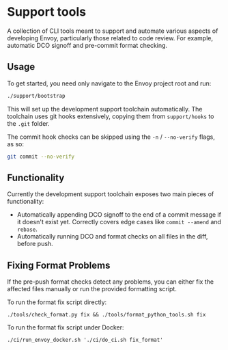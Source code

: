 # Support tools

A collection of CLI tools meant to support and automate various aspects of
developing Envoy, particularly those related to code review. For example,
automatic DCO signoff and pre-commit format checking.

## Usage

To get started, you need only navigate to the Envoy project root and run:

```bash
./support/bootstrap
```

This will set up the development support toolchain automatically. The toolchain
uses git hooks extensively, copying them from `support/hooks` to the `.git`
folder.

The commit hook checks can be skipped using the `-n` / `--no-verify` flags, as
so:

```bash
git commit --no-verify
```

## Functionality

Currently the development support toolchain exposes two main pieces of
functionality:

* Automatically appending DCO signoff to the end of a commit message if it
  doesn't exist yet. Correctly covers edge cases like `commit --amend` and
  `rebase`.
* Automatically running DCO and format checks on all files in the diff, before
  push.

[filter]: https://github.com/envoyproxy/envoy-filter-example

## Fixing Format Problems

If the pre-push format checks detect any problems, you can either fix the
affected files manually or run the provided formatting script.

To run the format fix script directly:

```
./tools/check_format.py fix && ./tools/format_python_tools.sh fix
```

To run the format fix script under Docker:

```
./ci/run_envoy_docker.sh './ci/do_ci.sh fix_format'
```
